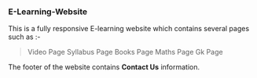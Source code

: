 ### E-Learning-Website
This is a fully responsive E-learning website which contains several pages such as :-
> Video Page 
> Syllabus Page
> Books Page
> Maths Page
> Gk Page

The footer of the website contains **Contact Us** information.  
